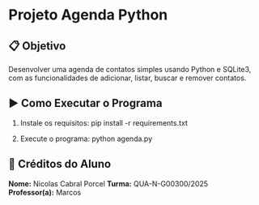 # Projeto Agenda Python

## 📋 Objetivo
Desenvolver uma agenda de contatos simples usando Python e SQLite3, com as funcionalidades de adicionar, listar, buscar e remover contatos.

## ▶️ Como Executar o Programa

1. Instale os requisitos:
pip install -r requirements.txt

2. Execute o programa:
python agenda.py

## 👤 Créditos do Aluno

**Nome:** Nicolas Cabral Porcel 
**Turma:** QUA-N-G00300/2025  
**Professor(a):** Marcos
